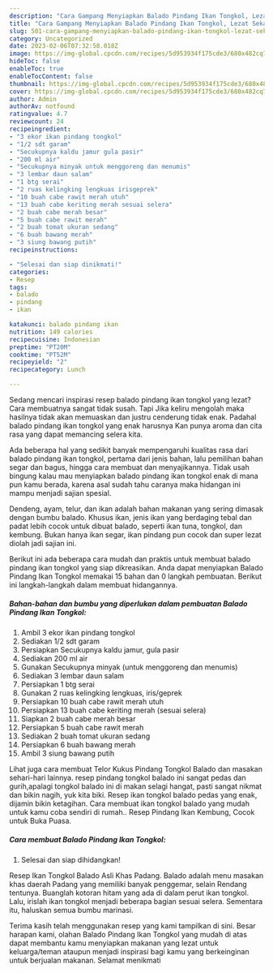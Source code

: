 ```yaml
---
description: "Cara Gampang Menyiapkan Balado Pindang Ikan Tongkol, Lezat Sekali"
title: "Cara Gampang Menyiapkan Balado Pindang Ikan Tongkol, Lezat Sekali"
slug: 501-cara-gampang-menyiapkan-balado-pindang-ikan-tongkol-lezat-sekali
category: Uncategorized
date: 2023-02-06T07:32:58.018Z
image: https://img-global.cpcdn.com/recipes/5d953934f175cde3/680x482cq70/balado-pindang-ikan-tongkol-foto-resep-utama.jpg
hideToc: false
enableToc: true
enableTocContent: false
thumbnail: https://img-global.cpcdn.com/recipes/5d953934f175cde3/680x482cq70/balado-pindang-ikan-tongkol-foto-resep-utama.jpg
cover: https://img-global.cpcdn.com/recipes/5d953934f175cde3/680x482cq70/balado-pindang-ikan-tongkol-foto-resep-utama.jpg
author: Admin
authorAv: notfound
ratingvalue: 4.7
reviewcount: 24
recipeingredient:
- "3 ekor ikan pindang tongkol"
- "1/2 sdt garam"
- "Secukupnya kaldu jamur gula pasir"
- "200 ml air"
- "Secukupnya minyak untuk menggoreng dan menumis"
- "3 lembar daun salam"
- "1 btg serai"
- "2 ruas kelingking lengkuas irisgeprek"
- "10 buah cabe rawit merah utuh"
- "13 buah cabe keriting merah sesuai selera"
- "2 buah cabe merah besar"
- "5 buah cabe rawit merah"
- "2 buah tomat ukuran sedang"
- "6 buah bawang merah"
- "3 siung bawang putih"
recipeinstructions:

- "Selesai dan siap dinikmati!"
categories:
- Resep
tags:
- balado
- pindang
- ikan

katakunci: balado pindang ikan 
nutrition: 149 calories
recipecuisine: Indonesian
preptime: "PT20M"
cooktime: "PT52M"
recipeyield: "2"
recipecategory: Lunch

---
```



Sedang mencari inspirasi resep balado pindang ikan tongkol yang lezat? Cara membuatnya sangat tidak susah. Tapi Jika keliru mengolah maka hasilnya tidak akan memuaskan dan justru cenderung tidak enak. Padahal balado pindang ikan tongkol yang enak harusnya Kan punya aroma dan cita rasa yang dapat memancing selera kita.


Ada beberapa hal yang sedikit banyak mempengaruhi kualitas rasa dari balado pindang ikan tongkol, pertama dari jenis bahan, lalu pemilihan bahan segar dan bagus, hingga cara membuat dan menyajikannya. Tidak usah bingung kalau mau menyiapkan balado pindang ikan tongkol enak di mana pun kamu berada, karena asal sudah tahu caranya maka hidangan ini mampu menjadi sajian spesial.

Dendeng, ayam, telur, dan ikan adalah bahan makanan yang sering dimasak dengan bumbu balado. Khusus ikan, jenis ikan yang berdaging tebal dan padat lebih cocok untuk dibuat balado, seperti ikan tuna, tongkol, dan kembung. Bukan hanya ikan segar, ikan pindang pun cocok dan super lezat diolah jadi sajian ini.


Berikut ini ada beberapa cara mudah dan praktis untuk membuat balado pindang ikan tongkol yang siap dikreasikan. Anda dapat menyiapkan Balado Pindang Ikan Tongkol memakai 15 bahan dan 0 langkah pembuatan. Berikut ini langkah-langkah dalam membuat hidangannya.

<!--inarticleads1-->

##### Bahan-bahan dan bumbu yang diperlukan dalam pembuatan Balado Pindang Ikan Tongkol:

1. Ambil 3 ekor ikan pindang tongkol
1. Sediakan 1/2 sdt garam
1. Persiapkan Secukupnya kaldu jamur, gula pasir
1. Sediakan 200 ml air
1. Gunakan Secukupnya minyak (untuk menggoreng dan menumis)
1. Sediakan 3 lembar daun salam
1. Persiapkan 1 btg serai
1. Gunakan 2 ruas kelingking lengkuas, iris/geprek
1. Persiapkan 10 buah cabe rawit merah utuh
1. Persiapkan 13 buah cabe keriting merah (sesuai selera)
1. Siapkan 2 buah cabe merah besar
1. Persiapkan 5 buah cabe rawit merah
1. Sediakan 2 buah tomat ukuran sedang
1. Persiapkan 6 buah bawang merah
1. Ambil 3 siung bawang putih


Lihat juga cara membuat Telor Kukus Pindang Tongkol Balado dan masakan sehari-hari lainnya. resep pindang tongkol balado ini sangat pedas dan gurih,apalagi tongkol balado ini di makan selagi hangat, pasti sangat nikmat dan bikin nagih, yuk kita biki. Resep ikan tongkol balado pedas yang enak, dijamin bikin ketagihan. Cara membuat ikan tongkol balado yang mudah untuk kamu coba sendiri di rumah.. Resep Pindang Ikan Kembung, Cocok untuk Buka Puasa. 

<!--inarticleads2-->

##### Cara membuat Balado Pindang Ikan Tongkol:


1. Selesai dan siap dihidangkan!

Resep Ikan Tongkol Balado Asli Khas Padang. Balado adalah menu masakan khas daerah Padang yang memiliki banyak penggemar, selain Rendang tentunya. Buanglah kotoran hitam yang ada di dalam perut ikan tongkol. Lalu, irislah ikan tongkol menjadi beberapa bagian sesuai selera. Sementara itu, haluskan semua bumbu marinasi. 

Terima kasih telah menggunakan resep yang kami tampilkan di sini. Besar harapan kami, olahan Balado Pindang Ikan Tongkol yang mudah di atas dapat membantu kamu menyiapkan makanan yang lezat untuk keluarga/teman ataupun menjadi inspirasi bagi kamu yang berkeinginan untuk berjualan makanan. Selamat menikmati

